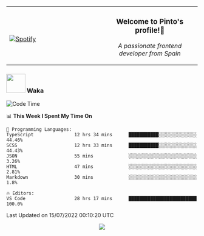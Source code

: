 <table width="100%" align="center"> 
  <tr>
  <td width="50%">
      
&nbsp; <br> [![Spotify](https://novatorem-zeta-rust.vercel.app/api/spotify)](https://open.spotify.com/user/novatorem-zeta-rust)

  </td>
  <td width="50%">
    <h3 align="center">Welcome to Pinto's profile!👋</h3>
    <p align="center"><em>A passionate frontend developer from Spain</em></p>
  </td>
  </table>

### <img src="https://media.giphy.com/media/VgCDAzcKvsR6OM0uWg/giphy.gif" width="50"> Waka

  <!--START_SECTION:waka-->
![Code Time](http://img.shields.io/badge/Code%20Time-655%20hrs%2040%20mins-blue)

📊 **This Week I Spent My Time On** 

```text
💬 Programming Languages: 
TypeScript               12 hrs 34 mins      ███████████░░░░░░░░░░░░░░   44.46% 
SCSS                     12 hrs 33 mins      ███████████░░░░░░░░░░░░░░   44.43% 
JSON                     55 mins             ░░░░░░░░░░░░░░░░░░░░░░░░░   3.26% 
HTML                     47 mins             ░░░░░░░░░░░░░░░░░░░░░░░░░   2.81% 
Markdown                 30 mins             ░░░░░░░░░░░░░░░░░░░░░░░░░   1.8%

🔥 Editors: 
VS Code                  28 hrs 17 mins      █████████████████████████   100.0%

```


 Last Updated on 15/07/2022 00:10:20 UTC
<!--END_SECTION:waka-->

<div align="center">
<img src="https://github-readme-stats-gilt-tau.vercel.app/api/top-langs/?username=pinto-hub&layout=compact&theme=dracula" />
</div>
